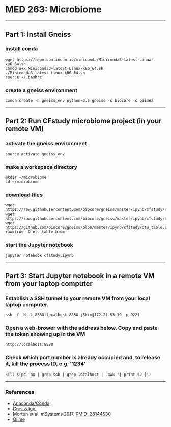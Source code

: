 
# MED 263: Microbiome

---

## Part 1: Install Gneiss 

### install conda
```Shell
wget https://repo.continuum.io/miniconda/Miniconda3-latest-Linux-x86_64.sh
chmod a+x Miniconda3-latest-Linux-x86_64.sh
./Miniconda3-latest-Linux-x86_64.sh
source ~/.bashrc
```

### create a gneiss environment
```Shell
conda create -n gneiss_env python=3.5 gneiss -c biocore -c qiime2
```

---

## Part 2: Run CFstudy microbiome project (in your remote VM)


### activate the gneiss environment
```Shell
source activate gneiss_env
```

### make a workspace directory
```Shell
mkdir ~/microbiome
cd ~/microbiome
```

### download files
```Shell
wget https://raw.githubusercontent.com/biocore/gneiss/master/ipynb/cfstudy/cfstudy.ipynb
wget https://raw.githubusercontent.com/biocore/gneiss/master/ipynb/cfstudy/cfstudy_metadata.txt
wget https://github.com/biocore/gneiss/blob/master/ipynb/cfstudy/otu_table.biom?raw=true -O otu_table.biom
```

###  start the Jupyter notebook
```Shell
jupyter notebook cfstudy.ipynb
```

---

## Part 3: Start Jupyter notebook in a remote VM from your laptop computer

### Establish a SSH tunnel to your remote VM from your local laptop computer.
```Shell
ssh -f -N -L 8888:localhost:8888 j5kim@172.21.53.19 -p 9221
```

### Open a web-brower with the address below. Copy and paste the token showing up in the VM
```Shell
http://localhost:8888
```

### Check which port number is already occupied and, to release it, kill the process ID, e.g. '1234'
```Shell
kill $(ps -ax | grep ssh | grep localhost |  awk '{ print $2 }')
```

----

### References

- [Anaconda/Conda](https://www.continuum.io/)
- [Gneiss tool](https://biocore.github.io/gneiss/)
- Morton et al. mSystems 2017. [PMID: 28144630](https://www.ncbi.nlm.nih.gov/pubmed/28144630)
- [Qiime](http://qiime.org/)


